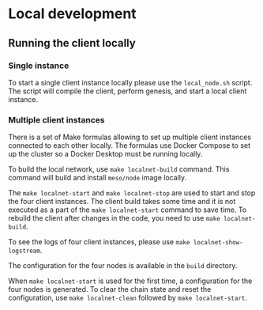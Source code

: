# Local development

## Running the client locally

### Single instance

To start a single client instance locally please use the `local_node.sh` script.
The script will compile the client, perform genesis, and start a local client
instance. 

### Multiple client instances

There is a set of Make formulas allowing to set up multiple client instances
connected to each other locally. The formulas use Docker Compose to set up the
cluster so a Docker Desktop must be running locally.

To build the local network, use `make localnet-build` command. This command will
build and install `meso/node` image locally. 

The `make localnet-start` and `make localnet-stop` are used to start and stop
the four client instances. The client build takes some time and it is not
executed as a part of the `make localnet-start` command to save time. To rebuild
the client after changes in the code, you need to use `make localnet-build`. 

To see the logs of four client instances, please use `make localnet-show-logstream`.

The configuration for the four nodes is available in the `build` directory.

When `make localnet-start` is used for the first time, a configuration for the
four nodes is generated. To clear the chain state and reset the configuration,
use `make localnet-clean` followed by `make localnet-start`.